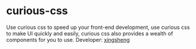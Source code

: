 # curious-css
Use curious css to speed up your front-end development, use curious css to make UI quickly and easily, curious css also provides a wealth of components for you to use.
Developer:  [xingsheng](https://github.com/curiousthingmlpr)

